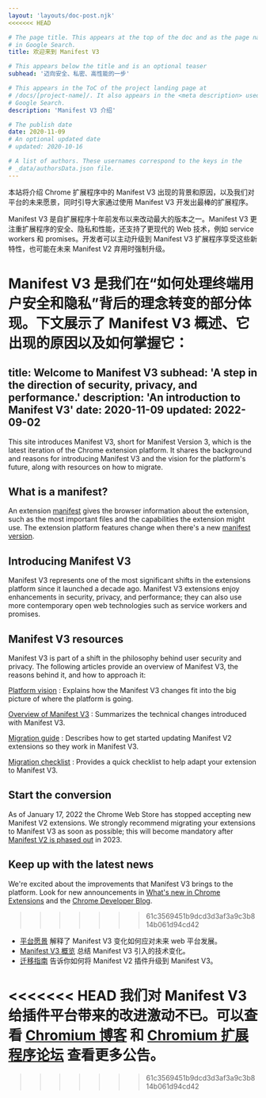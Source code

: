 ```yaml
---
layout: 'layouts/doc-post.njk'
<<<<<<< HEAD

# The page title. This appears at the top of the doc and as the page name
# in Google Search.
title: 欢迎来到 Manifest V3

# This appears below the title and is an optional teaser
subhead: '迈向安全、私密、高性能的一步'

# This appears in the ToC of the project landing page at
# /docs/[project-name]/. It also appears in the <meta description> used in
# Google Search.
description: 'Manifest V3 介绍'

# The publish date
date: 2020-11-09
# An optional updated date
# updated: 2020-10-16

# A list of authors. These usernames correspond to the keys in the
# _data/authorsData.json file.
---
```


本站将介绍 Chrome 扩展程序中的 Manifest V3 出现的背景和原因，以及我们对平台的未来愿景，同时引导大家通过使用 Manifest V3 开发出最棒的扩展程序。

Manifest V3 是自扩展程序十年前发布以来改动最大的版本之一。Manifest V3 更注重扩展程序的安全、隐私和性能，还支持了更现代的 Web 技术，例如 service workers 和 promises。开发者可以主动升级到 Manifest V3 扩展程序享受这些新特性，也可能在未来 Manifest V2 弃用时强制升级。

Manifest V3 是我们在“如何处理终端用户安全和隐私”背后的理念转变的部分体现。下文展示了 Manifest V3 概述、它出现的原因以及如何掌握它：
=======
title: Welcome to Manifest V3
subhead: 'A step in the direction of security, privacy, and performance.'
description: 'An introduction to Manifest V3'
date: 2020-11-09
updated: 2022-09-02
---

This site introduces Manifest V3, short for Manifest Version 3, which is the latest iteration of the Chrome extension platform. It shares the background and reasons for introducing Manifest V3 and the vision for the platform's future, along with resources on how to migrate.

## What is a manifest?

An extension [manifest][doc-manifest] gives the browser information about the extension, such as
the most important files and the capabilities the extension might use. The extension platform features change when there's a new [manifest version][manifest-version].

## Introducing Manifest V3 

Manifest V3 represents one of the most significant shifts in the extensions platform since it
launched a decade ago. Manifest V3 extensions enjoy enhancements in security, privacy, and
performance; they can also use more contemporary open web technologies such as service workers and
promises. 

## Manifest V3 resources

Manifest V3 is part of a shift in the philosophy behind user security and privacy. The following articles provide an overview of Manifest V3, the reasons behind it, and how to
approach it:

[Platform vision][mv3-platform]
: Explains how the Manifest V3 changes fit into the big picture of where the platform is going.

[Overview of Manifest V3][mv3-overview]
: Summarizes the technical changes introduced with Manifest V3.

[Migration guide][mv3-migration]
: Describes how to get started updating Manifest V2 extensions so they work in Manifest V3.

[Migration checklist][mv3-checklist]
: Provides a quick checklist to help adapt your extension to Manifest V3.

## Start the conversion

As of January 17, 2022 the Chrome Web Store has stopped accepting new Manifest V2 extensions. We strongly recommend migrating your extensions to Manifest V3 as soon as possible; this will become mandatory after [Manifest V2 is phased out][mv2-sunset] in 2023.

## Keep up with the latest news

We're excited about the improvements that Manifest V3 brings to the platform. Look for new
announcements in [What's new in Chrome Extensions][doc-new] and the [Chrome Developer
Blog][devs-blog].
>>>>>>> 61c3569451b9dcd3d3af3a9c3b814b061d94cd42

- [平台愿景](platform-vision) 解释了 Manifest V3 变化如何应对未来 web 平台发展。
- [Manifest V3 概览](mv3-overview) 总结 Manifest V3 引入的技术变化。
- [迁移指南](mv3-migration) 告诉你如何将 Manifest V2 插件升级到 Manifest V3。

<<<<<<< HEAD
我们对 Manifest V3 给插件平台带来的改进激动不已。可以查看 [Chromium 博客](https://blog.chromium.org/) 和 [Chromium 扩展程序论坛](https://groups.google.com/a/chromium.org/g/chromium-extensions) 查看更多公告。
=======
[devs-blog]: https://developer.chrome.com/tags/extensions/
[doc-manifest]: /docs/extensions/mv3/manifest/
[doc-new]: /docs/extensions/whatsnew/
[manifest-version]: /docs/extensions/mv3/manifest/manifest_version/
[mv2-sunset]: /docs/extensions/mv3/mv2-sunset/
[mv3-checklist]: /docs/extensions/mv3/mv3-migration-checklist/
[mv3-migration]: /docs/extensions/mv3/intro/mv3-migration/
[mv3-overview]: /docs/extensions/mv3/intro/mv3-overview/
[mv3-platform]: /docs/extensions/mv3/intro/platform-vision/
>>>>>>> 61c3569451b9dcd3d3af3a9c3b814b061d94cd42
